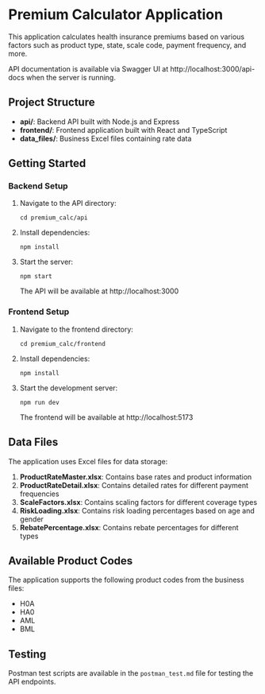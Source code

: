 # Premium Calculator Application

This application calculates health insurance premiums based on various factors such as product type, state, scale code, payment frequency, and more.

API documentation is available via Swagger UI at http://localhost:3000/api-docs when the server is running.

## Project Structure

- **api/**: Backend API built with Node.js and Express
- **frontend/**: Frontend application built with React and TypeScript
- **data_files/**: Business Excel files containing rate data

## Getting Started

### Backend Setup

1. Navigate to the API directory:
   ```
   cd premium_calc/api
   ```

2. Install dependencies:
   ```
   npm install
   ```

3. Start the server:
   ```
   npm start
   ```

   The API will be available at http://localhost:3000

### Frontend Setup

1. Navigate to the frontend directory:
   ```
   cd premium_calc/frontend
   ```

2. Install dependencies:
   ```
   npm install
   ```

3. Start the development server:
   ```
   npm run dev
   ```

   The frontend will be available at http://localhost:5173

## Data Files

The application uses Excel files for data storage:

1. **ProductRateMaster.xlsx**: Contains base rates and product information
2. **ProductRateDetail.xlsx**: Contains detailed rates for different payment frequencies
3. **ScaleFactors.xlsx**: Contains scaling factors for different coverage types
4. **RiskLoading.xlsx**: Contains risk loading percentages based on age and gender
5. **RebatePercentage.xlsx**: Contains rebate percentages for different types

## Available Product Codes

The application supports the following product codes from the business files:
- H0A
- HA0
- AML
- BML

## Testing

Postman test scripts are available in the `postman_test.md` file for testing the API endpoints.